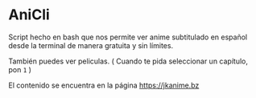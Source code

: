 # AniCli
Script hecho en bash que nos permite ver anime subtitulado en español desde la terminal de manera gratuita y sin límites.

También puedes ver peliculas. ( Cuando te pida seleccionar un capítulo, pon ```1``` )

El contenido se encuentra en la página https://jkanime.bz
